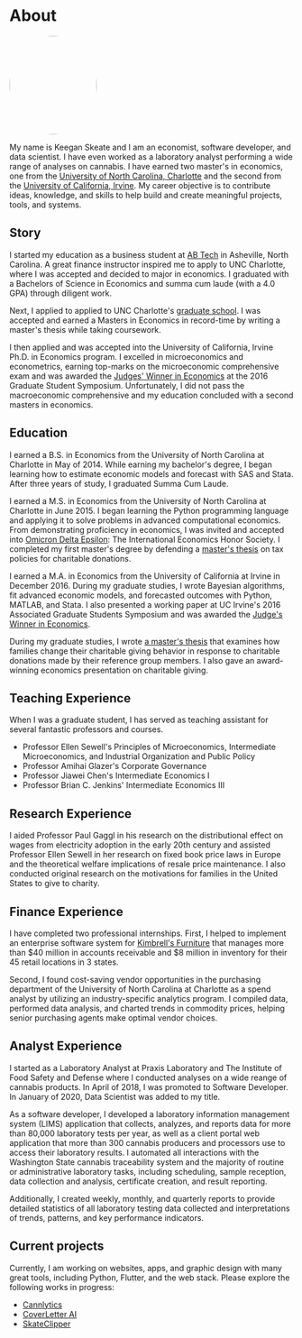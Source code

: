 <h1 class="pb-2 mb-4 border-bottom">
  About
</h1>

<img
  src="../static/personal_website/images/profile/profile.jpg"
  width="155"
  height="175"
  class="float-right mx-3"
  style="border-radius:50%;"
/>

My name is Keegan Skeate and I am an economist, software developer, and data scientist. I have even worked as a laboratory analyst performing a wide range of analyses on cannabis. I have earned two master's in economics, one from the [University of North Carolina, Charlotte](https://www.uncc.edu/) and the second from the [University of California, Irvine](https://uci.edu/). My career objective is to contribute ideas, knowledge, and skills to help build and create meaningful projects, tools, and systems.


## Story

I started my education as a business student at [AB Tech](https://abtech.edu/) in Asheville, North Carolina. A great finance instructor inspired me to apply to UNC Charlotte, where I was accepted and decided to major in economics. I graduated with a Bachelors of Science in Economics and summa cum laude (with a 4.0 GPA) through diligent work.

Next, I applied to applied to UNC Charlotte's [graduate school](https://graduateschool.uncc.edu/). I was accepted and earned a Masters in Economics in record-time by writing a master's thesis while taking coursework.

I then applied and was accepted into the University of California, Irvine Ph.D. in Economics program. I excelled in microeconomics and econometrics, earning top-marks on the microeconomic comprehensive exam and was awarded the [Judges' Winner in Economics]((https://symposium.ags.uci.edu/2016-winners-abstracts/)) at the 2016 Graduate Student Symposium. Unfortunately, I did not pass the macroeconomic comprehensive and my education concluded with a second masters in economics.


## Education

I earned a B.S. in Economics from the University of North Carolina at Charlotte in May of 2014. While earning my bachelor's degree, I began learning how to estimate economic models and forecast with SAS and Stata. After three years of study, I graduated Summa Cum Laude.

I earned a M.S. in Economics from the University of North Carolina at Charlotte in June 2015. I began learning the Python programming language and applying it to solve problems in advanced computational economics. From demonstrating proficiency in economics, I was invited and accepted into [Omicron Delta Epsilon](http://www.omicrondeltaepsilon.org/): The International Economics Honor Society. I completed my first master's degree by defending a [master's thesis](http://gradworks.umi.com/15/98/1598090.html) on tax policies for charitable donations.

I earned a M.A. in Economics from the University of California at Irvine in December 2016. During my graduate studies, I wrote Bayesian algorithms, fit advanced economic models, and forecasted outcomes with Python, MATLAB, and Stata. I also presented a working paper at UC Irvine's 2016 Associated Graduate Students Symposium and was awarded the [Judge's Winner in Economics](https://symposium.ags.uci.edu/2016-winners-abstracts/).

During my graduate studies, I wrote [a master's thesis](../static/personal_website/pdfs/thesis.pdf) that examines how families change their charitable giving behavior in response to charitable donations made by their reference group members. I also gave an award-winning economics presentation on charitable giving.


## Teaching Experience

When I was a graduate student, I has served as teaching assistant for several fantastic professors and courses.

- Professor Ellen Sewell's Principles of Microeconomics, Intermediate Microeconomics, and Industrial Organization and Public Policy
- Professor Amihai Glazer's Corporate Governance
- Professor Jiawei Chen's Intermediate Economics I
- Professor Brian C. Jenkins' Intermediate Economics III


## Research Experience

I aided Professor Paul Gaggl in his research on the distributional effect on wages from electricity adoption in the early 20th century and assisted Professor Ellen Sewell in her research on fixed book price laws in Europe and the theoretical welfare implications of resale price maintenance. I also conducted original research on the motivations for families in the United States to give to charity.


## Finance Experience<a id="experience"></a>

I have completed two professional internships. First, I helped to implement an enterprise software system for [Kimbrell's Furniture](https://kimbrells.com/) that manages more than $40 million in accounts receivable and $8 million in inventory for their 45 retail locations in 3 states.

Second, I found cost-saving vendor opportunities in the purchasing department of the University of North Carolina at Charlotte as a spend analyst by utilizing an industry-specific analytics program. I compiled data, performed data analysis, and charted trends in commodity prices, helping senior purchasing agents make optimal vendor choices.


## Analyst Experience

I started as a Laboratory Analyst at Praxis Laboratory and The Institute of Food Safety and Defense where I conducted analyses on a wide reange of cannabis products. In April of 2018, I was promoted to Software Developer. In January of 2020, Data Scientist was added to my title.

As a software developer, I developed a laboratory information management system (LIMS) application that collects, analyzes, and reports data for more than 80,000 laboratory tests per year, as well as a client portal web application that more than 300 cannabis producers and processors use to access their laboratory results. I automated all interactions with the Washington State cannabis traceability system and the majority of routine or administrative laboratory tasks, including scheduling, sample reception, data collection and analysis, certificate creation, and result reporting.

Additionally, I created weekly, monthly, and quarterly reports to provide detailed statistics of all laboratory testing data collected and interpretations of trends, patterns, and key performance indicators.


## Current projects

Currently, I am working on websites, apps, and graphic design with many great tools, including Python, Flutter, and the web stack. Please explore the following works in progress:

<!-- TODO: Add Images and descriptions -->
- [Cannlytics](https://cannlytics.com)
- [CoverLetter AI](https://covletterai.com)
- [SkateClipper](https://skateclipper.com)
